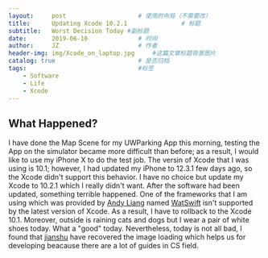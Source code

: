 ```yaml
---
layout:     post   				    # 使用的布局（不需要改）
title:      Updating Xcode 10.2.1 				# 标题
subtitle:   Worst Decision Today #副标题
date:       2019-06-10 				# 时间
author:     JZ 						# 作者
header-img: img/Xcode_on_laptop.jpg 	#这篇文章标题背景图片
catalog: true 						# 是否归档
tags:								#标签
    - Software
    - Life
    - Xcode
---
```


## What Happened?
I have done the Map Scene for my UWParking App this morning, testing the App on the simulator became more difficult than before; as a result, I would like to use my iPhone X to do the test job. The versin of Xcode that I was using is 10.1; however, I had updated my iPhone to 12.3.1 few days ago, so the Xcode didn't support this behavior. I have no choice but update my Xcode to 10.2.1 which I really didn't want. After the software had been updated, something terrible happened. One of the frameworks that I am using which was provided by <a href="https://github.com/meteochu">Andy Liang</a> named <a href="https://github.com/meteochu/WatSwift">WatSwift</a> isn't supported by the latest version of Xcode. As a result, I have to rollback to the Xcode 10.1. Moreover, outside is raining cats and dogs but I wear a pair of white shoes today. What a "good" today. Nevertheless, today is not all bad, I found that <a href="https://www.jianshu.com/">jianshu</a> have recovered the image loading which helps us for developing beacause there are a lot of guides in CS field.
